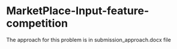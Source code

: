 # MarketPlace-Input-feature-competition

The approach for this problem is in submission_approach.docx file
